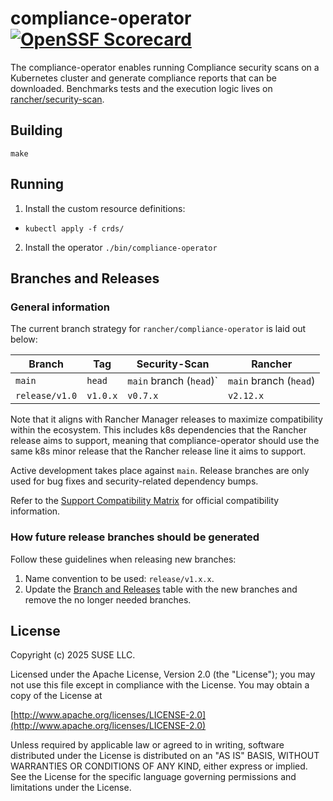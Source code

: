 # compliance-operator [![OpenSSF Scorecard](https://api.scorecard.dev/projects/github.com/rancher/compliance-operator/badge)](https://scorecard.dev/viewer/?uri=github.com/rancher/compliance-operator)

The compliance-operator enables running Compliance security scans on a Kubernetes cluster and generate compliance reports that can be downloaded.
Benchmarks tests and the execution logic lives on [rancher/security-scan].

## Building

`make`


## Running
1. Install the custom resource definitions:
- `kubectl apply -f crds/`
2. Install the operator
`./bin/compliance-operator`


## Branches and Releases
### General information
The current branch strategy for `rancher/compliance-operator` is laid out below:

| Branch                | Tag      |Security-Scan          | Rancher                   |
|-----------------------|----------|-----------------------|---------------------------|
| `main`                | `head`   |`main` branch (`head`)`| `main` branch (`head`)    |
| `release/v1.0`        | `v1.0.x` |`v0.7.x`               | `v2.12.x`                 |

Note that it aligns with Rancher Manager releases to maximize compatibility
within the ecosystem. This includes k8s dependencies that the Rancher release
aims to support, meaning that compliance-operator should use the same k8s minor release
that the Rancher release line it aims to support.

Active development takes place against `main`. Release branches are only used for
bug fixes and security-related dependency bumps.

Refer to the [Support Compatibility Matrix](https://www.suse.com/suse-rancher/support-matrix/)
for official compatibility information.

### How future release branches should be generated
Follow these guidelines when releasing new branches:
1. Name convention to be used: `release/v1.x.x`.
2. Update the [Branch and Releases](https://github.com/rancher/compliance-operator#branches-and-releases) table with the new branches and remove the no longer needed branches.

## License
Copyright (c) 2025 SUSE LLC.

Licensed under the Apache License, Version 2.0 (the "License");
you may not use this file except in compliance with the License.
You may obtain a copy of the License at

[http://www.apache.org/licenses/LICENSE-2.0](http://www.apache.org/licenses/LICENSE-2.0)

Unless required by applicable law or agreed to in writing, software
distributed under the License is distributed on an "AS IS" BASIS,
WITHOUT WARRANTIES OR CONDITIONS OF ANY KIND, either express or implied.
See the License for the specific language governing permissions and
limitations under the License.

[rancher/security-scan]: https://github.com/rancher/security-scan
